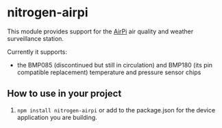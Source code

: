 # nitrogen-airpi

This module provides support for the [AirPi](http://airpi.es/) air quality and weather surveillance station.

Currently it supports:

- the BMP085 (discontinued but still in circulation) and BMP180 (its pin compatible replacement) temperature and pressure sensor chips

## How to use in your project

1. `npm install nitrogen-airpi` or add to the package.json for the device application you are building.
